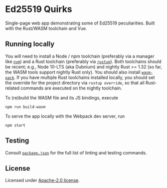 # Ed25519 Quirks

Single-page web app demonstrating some of Ed25519 peculiarities. Built with the Rust/WASM toolchain
and Vue.

## Running locally

You will need to install a Node / npm toolchain (preferably via a manager like [`nvm`])
and a Rust toolchain (preferably via [`rustup`]). Both toolchains should be recent; e.g., Node 10-LTS (aka Dubnium)
and nightly Rust >= 1.32 (so far, the WASM tools support nightly Rust only).
You should also install [`wasm-pack`]. If you have multiple Rust toolchains installed locally,
you should set the override for the project directory via `rustup override`, so that all Rust-related commands
are executed on the nightly toolchain.

To (re)build the WASM file and its JS bindings, execute

```shell
npm run build-wasm
```

To serve the app locally with the Webpack dev server, run

```shell
npm start
```

## Testing

Consult [`package.json`](package.json) for the full list of linting and testing commands.

## License

Licensed under [Apache-2.0 license](LICENSE).

[`nvm`]: https://github.com/creationix/nvm
[`rustup`]: https://rustup.rs/
[`wasm-pack`]: https://rustwasm.github.io/wasm-pack/installer/
